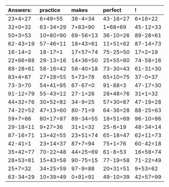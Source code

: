 | Answers: | practice | makes | perfect | ! |
| :--- | :--- | :--- | :--- | :--- |
| 23+4=27 | 6+49=55 | 38-4=34 | 43-16=27 | 6+16=22 | 
| 32+0=32 | 63-34=29 | 7+83=90 | 1+68=69 | 45-12=33 | 
| 50+3=53 | 10+80=90 | 69-56=13 | 36-10=26 | 89-28=61 | 
| 62-43=19 | 57-46=11 | 18+43=61 | 11+51=62 | 87-14=73 | 
| 16-14=2 | 18-17=1 | 17+57=74 | 75-25=50 | 17+2=19 | 
| 22+66=88 | 29-13=16 | 14+36=50 | 25+55=80 | 74-58=16 | 
| 89-28=61 | 58-16=42 | 58-40=18 | 73-30=43 | 61-31=30 | 
| 83+4=87 | 27+28=55 | 5+73=78 | 65+10=75 | 37-0=37 | 
| 73-3=70 | 54+41=95 | 67-67=0 | 91-88=3 | 47-17=30 | 
| 91-12=79 | 55-43=12 | 27-1=26 | 28+48=76 | 31+1=32 | 
| 44+32=76 | 30+52=82 | 34-9=25 | 57+30=87 | 47-19=28 | 
| 74-22=52 | 47+13=60 | 80-71=9 | 64-36=28 | 88-25=63 | 
| 59+7=66 | 80+17=97 | 89-34=55 | 18+51=69 | 96-10=86 | 
| 29-18=11 | 9+27=36 | 31+1=32 | 25-6=19 | 48-34=14 | 
| 87-16=71 | 13+42=55 | 23+51=74 | 65-18=47 | 62+11=73 | 
| 42-41=1 | 23+14=37 | 87+7=94 | 75+1=76 | 60-42=18 | 
| 35+42=77 | 70-22=48 | 44+25=69 | 61-8=53 | 16+58=74 | 
| 28+53=81 | 15+43=58 | 90-75=15 | 77-19=58 | 71-22=49 | 
| 25+7=32 | 34+25=59 | 97-9=88 | 20+31=51 | 9+53=62 | 
| 63-34=29 | 10+39=49 | 0+91=91 | 49-10=39 | 42+57=99 | 
